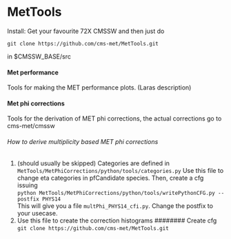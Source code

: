 # MetTools

Install: Get your favourite 72X CMSSW and then just do

`git clone https://github.com/cms-met/MetTools.git`

in $CMSSW_BASE/src

#### Met performance
  Tools for making the MET performance plots.
  (Laras description)
  
#### Met phi corrections
  Tools for the derivation of MET phi corrections, the actual corrections go to cms-met/cmssw
  
###### How to derive multiplicity based MET phi corrections
1. (should usually be skipped) Categories are defined in `MetTools/MetPhiCorrections/python/tools/categories.py`
 Use this file to change eta categories in pfCandidate species. Then, create a cfg issuing</br>
`python MetTools/MetPhiCorrections/python/tools/writePythonCFG.py --postfix PHYS14`</br>
 This will give you a file `multPhi_PHYS14_cfi.py`. Change the postfix to your usecase.
2. Use this file to create the correction histograms
######## Create cfg
`git clone https://github.com/cms-met/MetTools.git`
